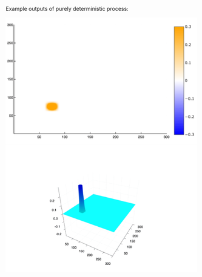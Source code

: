 Example outputs of purely deterministic process:

<img src="heatmap_no_random.gif"/>
<img src="surface_no_random.gif"/>